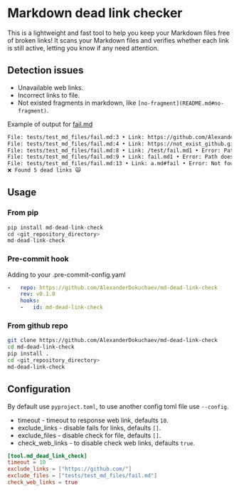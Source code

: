 # Markdown dead link checker

This is a lightweight and fast tool to help you keep your Markdown files free of broken links!
It scans your Markdown files and verifies whether each link is still active, letting you know if any need attention.

## Detection issues

- Unavailable web links.
- Incorrect links to file.
- Not existed fragments in markdown, like `[no-fragment](README.md#no-fragment)`.

Example of output for [fail.md](tests/test_md_files/fail.md)

```bash
File: tests/test_md_files/fail.md:3 • Link: https://github.com/AlexanderDokuchaev/FAILED • Error: 404: Not Found
File: tests/test_md_files/fail.md:4 • Link: https://not_exist_github.githubcom/ • Error: 500: Internal Server Error
File: tests/test_md_files/fail.md:8 • Link: /test/fail.md1 • Error: Path does not exist
File: tests/test_md_files/fail.md:9 • Link: fail.md1 • Error: Path does not exist
File: tests/test_md_files/fail.md:13 • Link: a.md#fail • Error: Not found fragment
❌ Found 5 dead links 🙀
```

## Usage

### From pip

```python
pip install md-dead-link-check
cd <git_repository_directory>
md-dead-link-check
```

### Pre-commit hook

Adding to your .pre-commit-config.yaml

```yaml
-   repo: https://github.com/AlexanderDokuchaev/md-dead-link-check
    rev: v0.1.0
    hooks:
    -   id: md-dead-link-check
```

### From github repo

```bash
git clone https://github.com/AlexanderDokuchaev/md-dead-link-check
cd md-dead-link-check
pip install .
cd <git_repository_directory>
md-dead-link-check
```

## Configuration

By default use `pyproject.toml`, to use another config toml file use `--config`.

- timeout - timeout to response web link, defaults `10`.
- exclude_links - disable fails for links, defaults `[]`.
- exclude_files - disable check for file, defaults `[]`.
- check_web_links - to disable check web links, defaults `true`.

```toml
[tool.md_dead_link_check]
timeout = 10
exclude_links = ["https://github.com/"]
exclude_files = ["tests/test_md_files/fail.md"]
check_web_links = true
```
